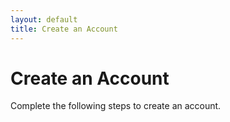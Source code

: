 ```yaml
---
layout: default
title: Create an Account
---
```

# Create an Account

Complete the following steps to create an account.